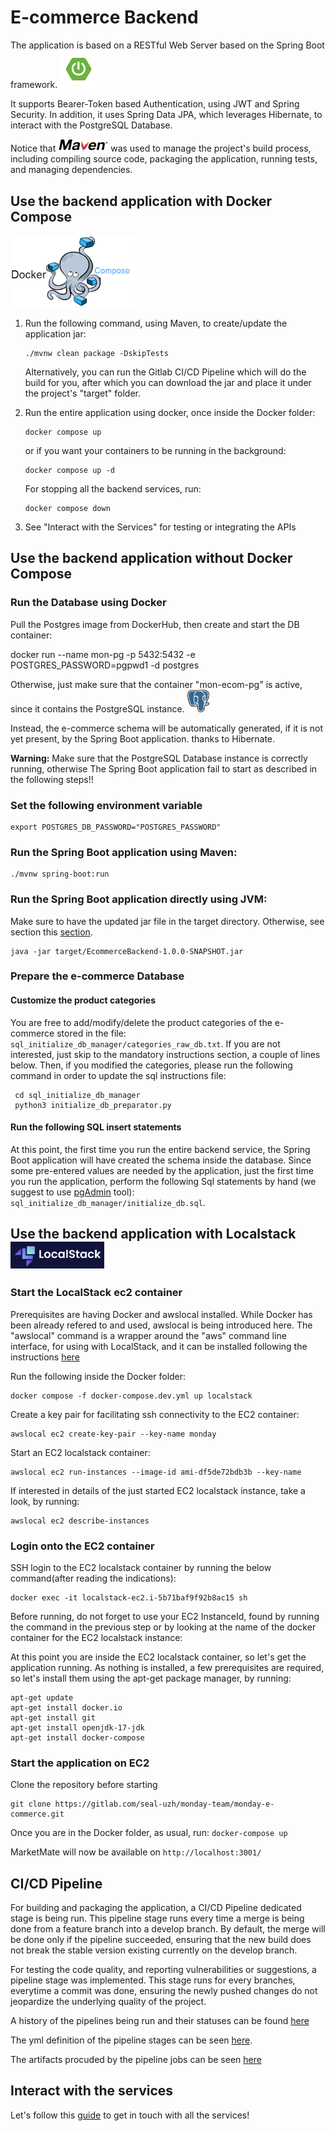 # E-commerce Backend

The application is based on a RESTful Web Server based on the Spring Boot framework. <img src="docs/springboot.png" alt="Spring Boot Logo" width="60px" />

It supports Bearer-Token based Authentication, using JWT and Spring Security.
In addition, it uses Spring Data JPA, which leverages Hibernate, to interact with the PostgreSQL Database.

Notice that [<img src="docs/maven.png" alt="Maven Logo" width="80px"/>](https://maven.apache.org)  was used to manage the project's build process, including compiling source code,
packaging the application, running tests, and managing dependencies.

## Use the backend application with Docker Compose

<img src="docs/dockercompose.png" alt="Docker Compose Logo" width="200px" /> 

1. Run the following command, using Maven, to create/update the application jar:
   ```
   ./mvnw clean package -DskipTests
   ``` 
   Alternatively, you can run the Gitlab CI/CD Pipeline which will do the build for you, after which you can download the jar and place it under the project's "target" folder.

2. Run the entire application using docker, once inside the Docker folder:

   ```
   docker compose up
   ```
   or if you want your containers to be running in the background:
   ```
   docker compose up -d
   ```
   For stopping all the backend services, run:
   ```
   docker compose down
   ```

3. See "Interact with the Services" for testing or integrating the APIs

## Use the backend application without Docker Compose

### Run the Database using Docker

Pull the Postgres image from DockerHub, then create and start the DB container:

docker run --name mon-pg -p 5432:5432 -e POSTGRES_PASSWORD=pgpwd1 -d postgres

Otherwise, just make sure that the container "mon-ecom-pg" is active, since it contains the PostgreSQL instance.
<img src="docs/postresql.png" alt="Maven Logo" width="35px" />

Instead, the e-commerce schema will be automatically generated, if it is not yet present, by the Spring Boot application.
thanks to Hibernate.

**Warning:** Make sure that the PostgreSQL Database instance is correctly running, otherwise The Spring Boot application
fail to start as described in the following steps!!

### Set the following environment variable
```
export POSTGRES_DB_PASSWORD="POSTGRES_PASSWORD"
```

### Run the Spring Boot application using Maven:
```
./mvnw spring-boot:run
```

### Run the Spring Boot application directly using JVM:
Make sure to have the updated jar file in the target directory. Otherwise, see section this [section](#use-the-backend-application-with-docker-compose).
```
java -jar target/EcommerceBackend-1.0.0-SNAPSHOT.jar
```

### Prepare the e-commerce Database 

#### Customize the product categories
You are free to add/modify/delete the product categories of the e-commerce stored in the file: ```sql_initialize_db_manager/categories_raw_db.txt```.
If you are not interested, just skip to the mandatory instructions section, a couple of lines below.
Then, if you modified the categories, please run the following command in order to update the sql instructions file:
```
 cd sql_initialize_db_manager
 python3 initialize_db_preparator.py
```

#### Run the following SQL insert statements
At this point, the first time you run the entire backend service, the Spring Boot application will have created the schema inside the database.
Since some pre-entered values are needed by the application, just the first time you run the application,
perform the following Sql statements by hand (we suggest to use [pgAdmin](https://www.pgadmin.org) tool): ```sql_initialize_db_manager/initialize_db.sql```.



## Use the backend application with Localstack  <img src="docs/localstack.png" alt="LocalStack Logo" width="150px" />

### Start the LocalStack ec2 container

Prerequisites are having Docker and awslocal installed. While Docker has been already refered to and used, awslocal is being introduced here. The "awslocal" command is a wrapper around the "aws" command line interface, for using with LocalStack, and it can be installed following the instructions [here](https://docs.localstack.cloud/user-guide/integrations/aws-cli/#localstack-aws-cli-awslocal)

Run the following inside the Docker folder:

```
docker compose -f docker-compose.dev.yml up localstack
```

Create a key pair for facilitating ssh connectivity to the EC2 container:

```
awslocal ec2 create-key-pair --key-name monday
```

Start an EC2 localstack container:

```
awslocal ec2 run-instances --image-id ami-df5de72bdb3b --key-name
```

If interested in details of the just started EC2 localstack instance, take a look, by running:

```
awslocal ec2 describe-instances
```

### Login onto the EC2 container 

SSH login to the EC2 localstack container by running the below command(after reading the indications):

```
docker exec -it localstack-ec2.i-5b71baf9f92b8ac15 sh
```

Before running, do not forget to use your EC2 InstanceId, found by running the command in the previous step or by looking at the name of the docker container for the EC2 localstack instance:

At this point you are inside the EC2 localstack container, so let's get the application running. As nothing is installed, a few prerequisites are required, so let's install them using the apt-get package manager, by running:

```
apt-get update
apt-get install docker.io
apt-get install git
apt-get install openjdk-17-jdk
apt-get install docker-compose
```

### Start the application on EC2

Clone the repository before starting

```
git clone https://gitlab.com/seal-uzh/monday-team/monday-e-commerce.git
```
Once you are in the Docker folder, as usual, run:
```docker-compose up```

MarketMate will now be available on ```http://localhost:3001/```


## CI/CD Pipeline

For building and packaging the application, a CI/CD Pipeline dedicated stage is being run. This pipeline stage runs every time a merge is being done from a feature branch into a develop branch. By default, the merge will be done only if the pipeline succeeded, ensuring that the new build does not break the stable version existing currently on the develop branch.

For testing the code quality, and reporting vulnerabilities or suggestions, a pipeline stage was implemented. This stage runs for every branches, everytime a commit was done, ensuring the newly pushed changes do not jeopardize the underlying quality of the project.

A history of the pipelines being run and their statuses can be found [here](https://gitlab.com/seal-uzh/monday-team/monday-e-commerce/-/pipelines)

The yml definition of the pipeline stages can be seen [here](https://gitlab.com/seal-uzh/monday-team/monday-e-commerce/-/ci/editor?branch_name=master).

The artifacts procuded by the pipeline jobs can be seen [here](https://gitlab.com/seal-uzh/monday-team/monday-e-commerce/-/artifacts)

## Interact with the services

Let's follow this [guide](APIs_guide/README.md) to get in touch with all the services!

